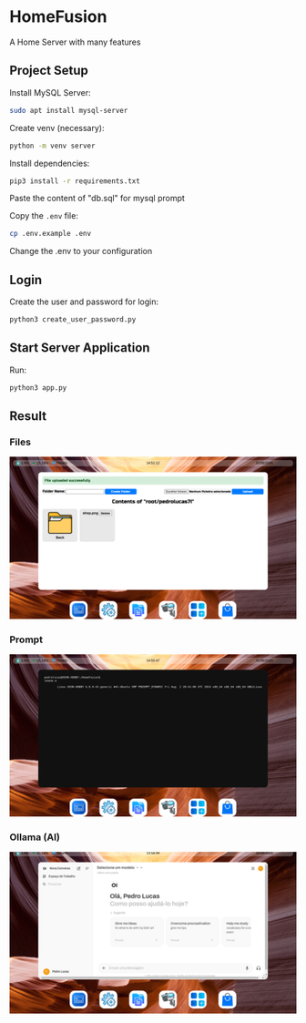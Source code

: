 # HomeFusion
 A Home Server with many features

## Project Setup

Install MySQL Server:
```sh
sudo apt install mysql-server
```

Create venv (necessary):
```sh
python -m venv server
```

Install dependencies:
```sh
pip3 install -r requirements.txt
```

Paste the content of "db.sql" for mysql prompt

Copy the `.env` file:
```sh
cp .env.example .env
```

Change the .env to your configuration

## Login

Create the user and password for login:
```sh
python3 create_user_password.py
```

## Start Server Application

Run:
```sh
python3 app.py
```

## Result
### Files
![HomeFusion in files](screenshots/files.png)

### Prompt
![HomeFusion in prompt](screenshots/prompt.png)

### Ollama (AI)
![HomeFusion in prompt](screenshots/ollama.png)

